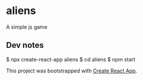 # aliens

A simple js game

## Dev notes
$ npx create-react-app aliens
$ cd aliens
$ npm start

This project was bootstrapped with [Create React App](https://github.com/facebook/create-react-app).
